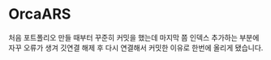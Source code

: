 # OrcaARS

처음 포트폴리오 만들 때부터 꾸준히 커밋을 했는데 마지막 쯤 인덱스 추가하는 부분에 자꾸 오류가 생겨 깃연결 해제 후 다시 연결해서 커밋한 이유로 한번에 올리게 됐습니다.